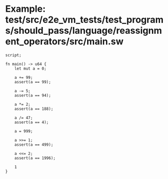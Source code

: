 # Example: test/src/e2e_vm_tests/test_programs/should_pass/language/reassignment_operators/src/main.sw

```sway
script;

fn main() -> u64 {
    let mut a = 0;
    
    a += 99;
    assert(a == 99);

    a -= 5;
    assert(a == 94);

    a *= 2;
    assert(a == 188);

    a /= 47;
    assert(a == 4);

    a = 999;

    a >>= 1;
    assert(a == 499);

    a <<= 2;
    assert(a == 1996);

    1
}

```
